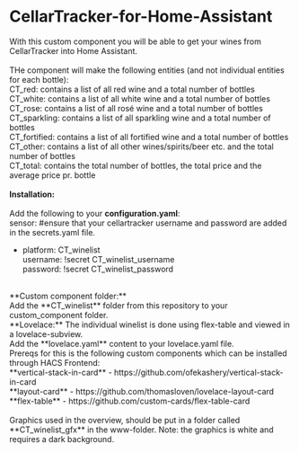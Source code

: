 # CellarTracker-for-Home-Assistant
With this custom component you will be able to get your wines from CellarTracker into Home Assistant.<br>
<br>
THe component will make the following entities (and not individual entities for each bottle):<br>
CT_red: contains a list of all red wine and a total number of bottles<br>
CT_white: contains a list of all white wine and a total number of bottles<br>
CT_rose: contains a list of all rosé wine and a total number of bottles<br>
CT_sparkling: contains a list of all sparkling wine and a total number of bottles<br>
CT_fortified: contains a list of all fortified wine and a total number of bottles<br>
CT_other: contains a list of all other wines/spirits/beer etc. and the total number of bottles<br>
CT_total: contains the total number of bottles, the total price and the average price pr. bottle<br>
<br>
**Installation:**    
<br>
Add the following to your **configuration.yaml**:  
sensor: #ensure that your cellartracker username and password are added in the secrets.yaml file.  
  - platform: CT_winelist  
    username: !secret CT_winelist_username  
    password: !secret CT_winelist_password  
<br>
**Custom component folder:**<br>  
Add the **CT_winelist** folder from this repository to your custom_component folder.  
<br>
**Lovelace:**
The individual winelist is done using flex-table and viewed in a lovelace-subview.<br>
Add the **lovelace.yaml** content to your lovelace.yaml file.<br>
Prereqs for this is the following custom components which can be installed through HACS Frontend:<br>
**vertical-stack-in-card** - https://github.com/ofekashery/vertical-stack-in-card<br>
**layout-card** - https://github.com/thomasloven/lovelace-layout-card<br>
**flex-table** - https://github.com/custom-cards/flex-table-card<br>
<br>
Graphics used in the overview, should be put in a folder called **CT_winelist_gfx** in the www-folder. Note: the graphics is white and requires a dark background.
